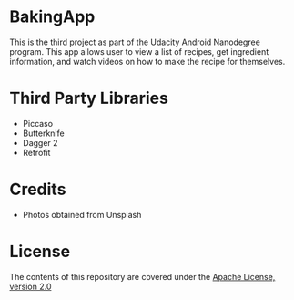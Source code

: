 # BakingApp
This is the third project as part of the Udacity Android Nanodegree program. This app allows user to view a list of recipes,
get ingredient information, and watch videos on how to make the recipe for themselves.

# Third Party Libraries
* Piccaso
* Butterknife
* Dagger 2
* Retrofit

# Credits
* Photos obtained from Unsplash

# License
The contents of this repository are covered under the [Apache License, version 2.0](LICENSE)
